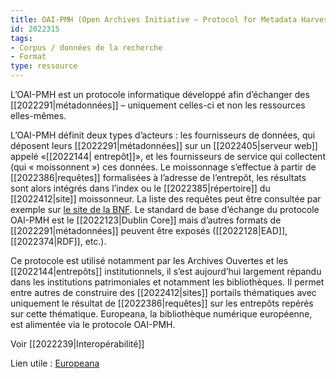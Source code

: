 ```yaml
---
title: OAI-PMH (Open Archives Initiative – Protocol for Metadata Harvesting)
id: 2022315
tags:
- Corpus / données de la recherche
- Format
type: ressource
---
```


L’OAI-PMH est un protocole informatique développé afin d’échanger des [[2022291|métadonnées]] – uniquement celles-ci et non les ressources elles-mêmes.

L’OAI-PMH définit deux types d’acteurs : les fournisseurs de données, qui déposent leurs [[2022291|métadonnées]] sur un [[2022405|serveur web]] appelé «[[2022144| entrepôt]]», et les fournisseurs de service qui collectent (qui « moissonnent ») ces données.  Le moissonnage s’effectue à partir de [[2022386|requêtes]] formalisées à l’adresse de l’entrepôt, les résultats sont alors intégrés dans l’index ou le [[2022385|répertoire]] du [[2022412|site]] moissonneur. La liste des requêtes peut être consultée par exemple sur [le site de la BNF](https://multimedia-ext.bnf.fr/pdf/Guide_oaipmh.pdf). Le standard de base d’échange du protocole OAI-PMH est le [[2022123|Dublin Core]] mais d’autres formats de [[2022291|métadonnées]] peuvent être exposés ([[2022128|EAD]], [[2022374|RDF]], etc.).

Ce protocole est utilisé notamment par les Archives Ouvertes et les [[2022144|entrepôts]] institutionnels, il s’est aujourd’hui largement répandu dans les institutions patrimoniales et notamment les bibliothèques. Il permet entre autres de construire des [[2022412|sites]] portails thématiques avec uniquement le résultat de [[2022386|requêtes]] sur les entrepôts repérés sur cette thématique. Europeana, la bibliothèque numérique européenne, est alimentée via le protocole OAI-PMH.

Voir [[2022239|Interopérabilité]]

Lien utile : [Europeana](https://www.europeana.eu/portal/fr)

